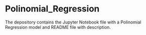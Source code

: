 # Polinomial_Regression
The depository contains the Jupyter Notebook file with a Polinomial Regression model and README file with description.
